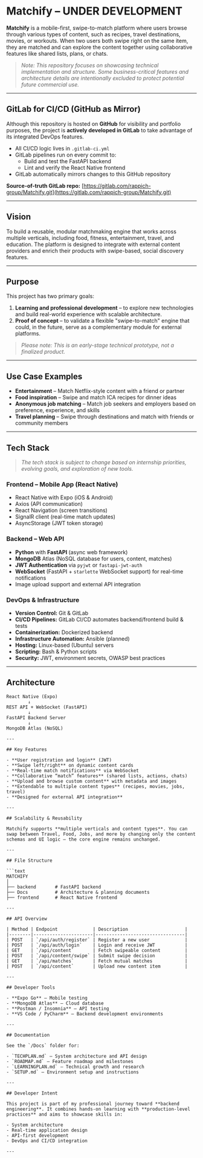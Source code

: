# Matchify – UNDER DEVELOPMENT

**Matchify** is a mobile-first, swipe-to-match platform where users browse through various types of content, such as recipes, travel destinations, movies, or workouts. When two users both swipe right on the same item, they are matched and can explore the content together using collaborative features like shared lists, plans, or chats.

> _Note: This repository focuses on showcasing technical implementation and structure. Some business-critical features and architecture details are intentionally excluded to protect potential future commercial use._

---

## GitLab for CI/CD (GitHub as Mirror)

Although this repository is hosted on **GitHub** for visibility and portfolio purposes, the project is **actively developed in GitLab** to take advantage of its integrated DevOps features.

- All CI/CD logic lives in `.gitlab-ci.yml`
- GitLab pipelines run on every commit to:
  - Build and test the FastAPI backend
  - Lint and verify the React Native frontend
- GitLab automatically mirrors changes to this GitHub repository

**Source-of-truth GitLab repo:** [https://gitlab.com/rappich-group/Matchify.git](https://gitlab.com/rappich-group/Matchify.git)

---

## Vision

To build a reusable, modular matchmaking engine that works across multiple verticals, including food, fitness, entertainment, travel, and education. The platform is designed to integrate with external content providers and enrich their products with swipe-based, social discovery features.

---

## Purpose

This project has two primary goals:

1. **Learning and professional development** – to explore new technologies and build real-world experience with scalable architecture.  
2. **Proof of concept** – to validate a flexible "swipe-to-match" engine that could, in the future, serve as a complementary module for external platforms.

> _Please note: This is an early-stage technical prototype, not a finalized product._

---

## Use Case Examples

- **Entertainment** – Match Netflix-style content with a friend or partner  
- **Food inspiration** – Swipe and match ICA recipes for dinner ideas  
- **Anonymous job matching** – Match job seekers and employers based on preference, experience, and skills  
- **Travel planning** – Swipe through destinations and match with friends or community members  

---

## Tech Stack  
> _The tech stack is subject to change based on internship priorities, evolving goals, and exploration of new tools._

### Frontend – Mobile App (React Native)

- React Native with Expo (iOS & Android)  
- Axios (API communication)  
- React Navigation (screen transitions)  
- SignalR client (real-time match updates)  
- AsyncStorage (JWT token storage)

### Backend – Web API

- **Python** with **FastAPI** (async web framework)  
- **MongoDB** Atlas (NoSQL database for users, content, matches)  
- **JWT Authentication** via `pyjwt` or `fastapi-jwt-auth`  
- **WebSocket** (FastAPI + `starlette` WebSocket support) for real-time notifications  
- Image upload support and external API integration

### DevOps & Infrastructure

- **Version Control:** Git & GitLab  
- **CI/CD Pipelines:** GitLab CI/CD automates backend/frontend build & tests  
- **Containerization:** Dockerized backend  
- **Infrastructure Automation:** Ansible (planned)  
- **Hosting:** Linux-based (Ubuntu) servers  
- **Scripting:** Bash & Python scripts  
- **Security:** JWT, environment secrets, OWASP best practices  

---

## Architecture

```text
React Native (Expo)
        ↓
REST API + WebSocket (FastAPI)
        ↓
FastAPI Backend Server
        ↓
MongoDB Atlas (NoSQL)

---

## Key Features

- **User registration and login** (JWT)  
- **Swipe left/right** on dynamic content cards  
- **Real-time match notifications** via WebSocket  
- **Collaborative “match” features** (shared lists, actions, chats)  
- **Upload and browse custom content** with metadata and images  
- **Extendable to multiple content types** (recipes, movies, jobs, travel)  
- **Designed for external API integration**

---

## Scalability & Reusability

Matchify supports **multiple verticals and content types**. You can swap between Travel, Food, Jobs, and more by changing only the content schemas and UI logic — the core engine remains unchanged.

---

## File Structure

```text
MATCHIFY
│
├── backend       # FastAPI backend
├── Docs          # Architecture & planning documents
├── frontend      # React Native frontend

---

## API Overview

| Method | Endpoint             | Description                     |
|--------|----------------------|---------------------------------|
| POST   | `/api/auth/register` | Register a new user             |
| POST   | `/api/auth/login`    | Login and receive JWT           |
| GET    | `/api/content`       | Fetch swipeable content         |
| POST   | `/api/content/swipe` | Submit swipe decision           |
| GET    | `/api/matches`       | Fetch mutual matches            |
| POST   | `/api/content`       | Upload new content item         |

---

## Developer Tools

- **Expo Go** – Mobile testing  
- **MongoDB Atlas** – Cloud database  
- **Postman / Insomnia** – API testing  
- **VS Code / PyCharm** – Backend development environments

---

## Documentation

See the `/Docs` folder for:

- `TECHPLAN.md` – System architecture and API design  
- `ROADMAP.md` – Feature roadmap and milestones  
- `LEARNINGPLAN.md` – Technical growth and research  
- `SETUP.md` – Environment setup and instructions

---

## Developer Intent

This project is part of my professional journey toward **backend engineering**. It combines hands-on learning with **production-level practices** and aims to showcase skills in:

- System architecture  
- Real-time application design  
- API-first development  
- DevOps and CI/CD integration

---
